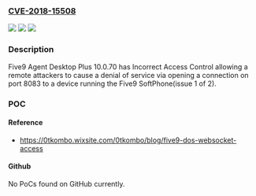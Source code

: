 ### [CVE-2018-15508](https://cve.mitre.org/cgi-bin/cvename.cgi?name=CVE-2018-15508)
![](https://img.shields.io/static/v1?label=Product&message=n%2Fa&color=blue)
![](https://img.shields.io/static/v1?label=Version&message=n%2Fa&color=blue)
![](https://img.shields.io/static/v1?label=Vulnerability&message=n%2Fa&color=brighgreen)

### Description

Five9 Agent Desktop Plus 10.0.70 has Incorrect Access Control allowing a remote attackers to cause a denial of service via opening a connection on port 8083 to a device running the Five9 SoftPhone(issue 1 of 2).

### POC

#### Reference
- https://0tkombo.wixsite.com/0tkombo/blog/five9-dos-websocket-access

#### Github
No PoCs found on GitHub currently.

